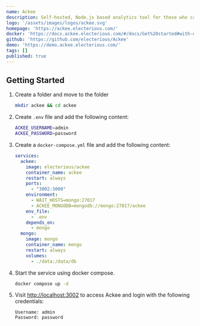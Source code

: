 ```yaml
---
name: Ackee
description: Self-hosted, Node.js based analytics tool for those who care about privacy.
logo: '/assets/images/logos/ackee.svg'
homepage: 'https://ackee.electerious.com/'
docker: 'https://docs.ackee.electerious.com/#/docs/Get%20started#with-docker-compose'
github: 'https://github.com/electerious/Ackee'
demo: 'https://demo.ackee.electerious.com/'
tags: []
published: true
---
```


## Getting Started

1. Create a folder and move to the folder
    ```bash
    mkdir ackee && cd ackee
    ```
2. Create `.env` file and add the following content:
    ```bash [.env]
    ACKEE_USERNAME=admin
    ACKEE_PASSWORD=password
    ```
2. Create a `docker-compose.yml` file and add the following content:
    ```yaml [docker-compose.yml]
    services:
      ackee:
        image: electerious/ackee
        container_name: ackee
        restart: always
        ports:
          - "3002:3000"
        environment:
          - WAIT_HOSTS=mongo:27017
          - ACKEE_MONGODB=mongodb://mongo:27017/ackee
        env_file:
          - .env
        depends_on:
          - mongo
      mongo:
        image: mongo
        container_name: mongo
        restart: always
        volumes:
          - ./data:/data/db
    ```
3. Start the service using docker compose.
    ```bash
    docker compose up -d
    ```
4. Visit [http://localhost:3002](http://localhost:3002) to access Ackee and login with the following credentials:
    ```
    Username: admin
    Password: password
    ```
